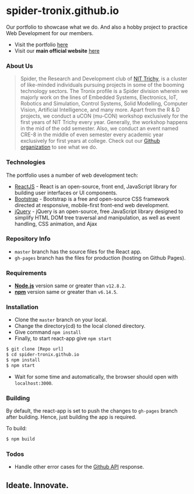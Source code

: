 # spider-tronix.github.io

Our portfolio to showcase what we do. And also a hobby project to practice Web Development for our members. 

 - Visit the portfolio [here](https://spider-tronix.github.io)
 - Visit our **main official website** [here](https://spider.nitt.edu)

### About Us

  > Spider, the Research and Development club of [NIT Trichy](https://www.nitt.edu), is a cluster of like-minded individuals pursuing projects in some of the booming technology sectors. The Tronix profile is a Spider division wherein we majorly work on the lines of Embedded Systems,  Electronics, IoT, Robotics and Simulation, Control Systems, Solid Modelling, Computer Vision, Artificial Intelligence, and many more. Apart from the R & D projects, we conduct a uCON (mu-CON) workshop exclusively for the first years of NIT Trichy every year. Generally, the workshop happens in the mid of the odd semester. Also, we conduct an event named CRE-8 in the middle of even semester every academic year exclusively for first years at college. 
  > Check out our [Github organization](https://github.com/orgs/spider-tronix/) to see what we do.

### Technologies

The portfolio uses a number of web development tech:

* [ReactJS](https://reactjs.org/) - React is an open-source, front end, JavaScript library for building user interfaces or UI components.
* [Bootstrap](https://getbootstrap.com/) - Bootstrap is a free and open-source CSS framework directed at responsive, mobile-first front-end web development.
* [jQuery](https://jquery.com/) - jQuery is an open-source, free JavaScript library designed to simplify HTML DOM tree traversal and manipulation, as well as event handling, CSS animation, and Ajax

### Repository Info

* ```master``` branch has the source files for the React app.
* ```gh-pages``` branch has the files for production (hosting on Github Pages).

### Requirements
- [**Node.js**](https://nodejs.org/en/) version same or greater than ```v12.8.2```.
- [**npm**](https://www.npmjs.com/) version same or greater than ```v6.14.5```.

### Installation

- Clone the ```master``` branch on your local. 
- Change the directory(cd) to the local cloned directory. 
- Give command ```npm install```
- Finally, to start react-app give ```npm start```

```bash
$ git clone [Repo url]
$ cd spider-tronix.github.io
$ npm install
$ npm start
```
- Wait for some time and automatically, the browser should open with ```localhost:3000```. 

### Building

By default, the react-app is set to push the changes to ```gh-pages``` branch after building. Hence, just building the app is required. 

To build:
```bash
$ npm build
```

### Todos

 - Handle other error cases for the [Github API](https://docs.github.com/en/free-pro-team@latest/rest) response. 

## **Ideate. Innovate.**